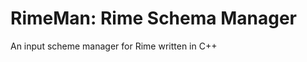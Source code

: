 <meta charset="UTF-8">

RimeMan: Rime Schema Manager
===
An input scheme manager for Rime written in C++
